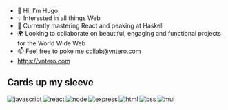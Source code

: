 - 👋 Hi, I’m Hugo
- 💡 Interested in all things Web
- 💎 Currently mastering React and peaking at Haskell
- 🌍 Looking to collaborate on beautiful, engaging and functional projects for the World Wide Web
- 📫 Feel free to poke me collab@vntero.com
- https://vntero.com

## Cards up my sleeve

<img align="left" alt="javascript" src='https://img.shields.io/badge/JavaScript-323330?style=for-the-badge&logo=javascript&logoColor=F7DF1E'
/>

<img align="left" alt="react" src="https://img.shields.io/badge/react%20-%2320232a.svg?&style=for-the-badge&logo=react&logoColor=%2361DAFB" />

<img align="left" alt="node" src="https://img.shields.io/badge/Node.js-43853D?style=for-the-badge&logo=node.js&logoColor=white" />

<img align="left" alt="express" src="https://img.shields.io/badge/Express-white-JS-yellow?style=for-the-badge" />

<img align="left" alt="html" src="https://img.shields.io/badge/HTML5-E34F26?style=for-the-badge&logo=html5&logoColor=white" />

<img align="left" alt="css" src="https://img.shields.io/badge/CSS3-1572B6?style=for-the-badge&logo=css3&logoColor=white" />

<img align="left" alt="mui" src="https://img.shields.io/badge/Material--UI-0081CB?style=for-the-badge&logo=material-ui&logoColor=white" />



<!---
vntero/vntero is a ✨ special ✨ repository because its `README.md` (this file) appears on your GitHub profile.
You can click the Preview link to take a look at your changes.
--->

